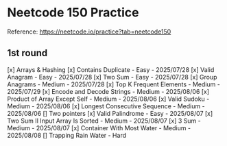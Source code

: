 # Neetcode 150 Practice

Reference: https://neetcode.io/practice?tab=neetcode150

## 1st round

[x] Arrays & Hashing
    [x] Contains Duplicate - Easy - 2025/07/28
    [x] Valid Anagram - Easy - 2025/07/28
    [x] Two Sum - Easy - 2025/07/28
    [x] Group Anagrams - Medium - 2025/07/28
    [x] Top K Frequent Elements - Medium - 2025/07/29
    [x] Encode and Decode Strings - Medium - 2025/08/06
    [x] Product of Array Except Self - Medium - 2025/08/06
    [x] Valid Sudoku - Medium - 2025/08/06
    [x] Longest Consecutive Sequence - Medium - 2025/08/06
[] Two pointers
    [x] Valid Palindrome - Easy - 2025/08/07
    [x] Two Sum II Input Array Is Sorted - Medium - 2025/08/07
    [x] 3 Sum - Medium - 2025/08/07
    [x] Container With Most Water - Medium - 2025/08/08
    [] Trapping Rain Water - Hard 